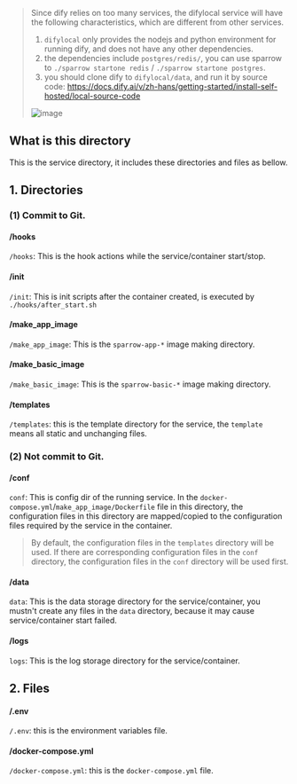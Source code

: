 > Since dify relies on too many services, the difylocal service will have the following characteristics, which are different from other services.
> 1. ```difylocal``` only provides the nodejs and python environment for running dify, and does not have any other dependencies.
> 2. the dependencies include ```postgres/redis/```, you can use sparrow to ```./sparrow startone redis``` / ```./sparrow startone postgres```.
> 3. you should clone dify to ```difylocal/data```, and run it by source code: https://docs.dify.ai/v/zh-hans/getting-started/install-self-hosted/local-source-code
>
> ![image](https://github.com/WGrape/sparrow/assets/35942268/5f12c6c5-3e2e-497f-a257-4888439a9b9f)


## What is this directory
This is the service directory, it includes these directories and files as bellow.

## 1. Directories

### (1) Commit to Git.

#### /hooks

```/hooks```: This is the hook actions while the service/container start/stop.

#### /init

```/init```: This is init scripts after the container created, is executed by ```./hooks/after_start.sh```

#### /make_app_image
```/make_app_image```: This is the ```sparrow-app-*``` image making directory.

#### /make_basic_image
```/make_basic_image```: This is the ```sparrow-basic-*``` image making directory.

#### /templates
```/templates```: this is the template directory for the service, the ```template``` means all static and unchanging files.

### (2) Not commit to Git.

#### /conf
```conf```: This is config dir of the running service. In the ```docker-compose.yml```/```make_app_image/Dockerfile``` file in this directory, the configuration files in this directory are mapped/copied to the configuration files required by the service in the container.
> By default, the configuration files in the ```templates``` directory will be used. If there are corresponding configuration files in the ```conf``` directory, the configuration files in the ```conf``` directory will be used first.

#### /data
```data```: This is the data storage directory for the service/container, you mustn't create any files in the ```data``` directory, because it may cause service/container start failed.

#### /logs
```logs```: This is the log storage directory for the service/container.

## 2. Files

#### /.env
```/.env```: this is the environment variables file.

#### /docker-compose.yml
```/docker-compose.yml```: this is the ```docker-compose.yml``` file.

